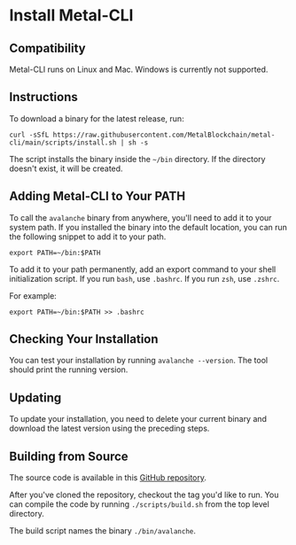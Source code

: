 # Install Metal-CLI

## Compatibility

Metal-CLI runs on Linux and Mac. Windows is currently not supported.

## Instructions

To download a binary for the latest release, run:

```shell
curl -sSfL https://raw.githubusercontent.com/MetalBlockchain/metal-cli/main/scripts/install.sh | sh -s
```

The script installs the binary inside the `~/bin` directory. If the directory doesn't exist,
it will be created.

## Adding Metal-CLI to Your PATH

To call the `avalanche` binary from anywhere, you'll need to add it to your system path. If you installed
the binary into the default location, you can run the following snippet to add it to your path.

```shell
export PATH=~/bin:$PATH
```

To add it to your path permanently, add an export command to your shell initialization script. If
you run `bash`, use `.bashrc`. If you run `zsh`, use `.zshrc`.

For example:

```shell
export PATH=~/bin:$PATH >> .bashrc
```

## Checking Your Installation

You can test your installation by running `avalanche --version`. The tool should print the running version.

## Updating

To update your installation, you need to delete your current binary and download the latest version
using the preceding steps.

## Building from Source

The source code is available in this [GitHub repository](https://github.com/MetalBlockchain/metal-cli).

After you've cloned the repository, checkout the tag you'd like to run. You can compile the code by
running `./scripts/build.sh` from the top level directory.

The build script names the binary `./bin/avalanche`.

